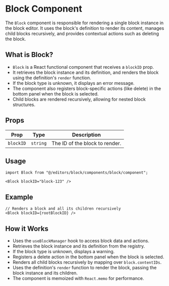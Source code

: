 # Block Component

The `Block` component is responsible for rendering a single block instance in the block editor. It uses the block's definition to render its content, manages child blocks recursively, and provides contextual actions such as deleting the block.

## What is Block?

- `Block` is a React functional component that receives a `blockID` prop.
- It retrieves the block instance and its definition, and renders the block using the definition's `render` function.
- If the block type is unknown, it displays an error message.
- The component also registers block-specific actions (like delete) in the bottom panel when the block is selected.
- Child blocks are rendered recursively, allowing for nested block structures.

## Props

| Prop      | Type     | Description                        |
|-----------|----------|------------------------------------|
| `blockID` | `string` | The ID of the block to render.     |

## Usage

```tsx
import Block from "@/editors/block/components/block/component";

<Block blockID="block-123" />
```

## Example

```tsx
// Renders a block and all its children recursively
<Block blockID={rootBlockID} />
```

## How it Works

- Uses the `useBlockManager` hook to access block data and actions.
- Retrieves the block instance and its definition from the registry.
- If the block type is unknown, displays a warning.
- Registers a delete action in the bottom panel when the block is selected.
- Renders all child blocks recursively by mapping over `block.contentIDs`.
- Uses the definition's `render` function to render the block, passing the block instance and its children.
- The component is memoized with `React.memo` for performance.

